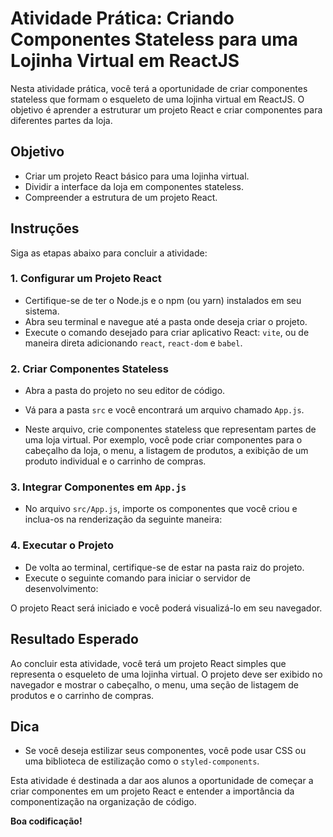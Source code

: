 # Atividade Prática: Criando Componentes Stateless para uma Lojinha Virtual em ReactJS

Nesta atividade prática, você terá a oportunidade de criar componentes stateless que formam o esqueleto de uma lojinha virtual em ReactJS. O objetivo é aprender a estruturar um projeto React e criar componentes para diferentes partes da loja.

## Objetivo

- Criar um projeto React básico para uma lojinha virtual.
- Dividir a interface da loja em componentes stateless.
- Compreender a estrutura de um projeto React.

## Instruções

Siga as etapas abaixo para concluir a atividade:

### 1. Configurar um Projeto React

- Certifique-se de ter o Node.js e o npm (ou yarn) instalados em seu sistema.
- Abra seu terminal e navegue até a pasta onde deseja criar o projeto.
- Execute o comando desejado para criar aplicativo React: `vite`, ou de maneira direta adicionando `react`, `react-dom` e `babel`.

### 2. Criar Componentes Stateless

- Abra a pasta do projeto no seu editor de código.
- Vá para a pasta `src` e você encontrará um arquivo chamado `App.js`.

- Neste arquivo, crie componentes stateless que representam partes de uma loja virtual. Por exemplo, você pode criar componentes para o cabeçalho da loja, o menu, a listagem de produtos, a exibição de um produto individual e o carrinho de compras.

### 3. Integrar Componentes em `App.js`

- No arquivo `src/App.js`, importe os componentes que você criou e inclua-os na renderização da seguinte maneira:

### 4. Executar o Projeto

- De volta ao terminal, certifique-se de estar na pasta raiz do projeto.
- Execute o seguinte comando para iniciar o servidor de desenvolvimento:

O projeto React será iniciado e você poderá visualizá-lo em seu navegador.

## Resultado Esperado

Ao concluir esta atividade, você terá um projeto React simples que representa o esqueleto de uma lojinha virtual. O projeto deve ser exibido no navegador e mostrar o cabeçalho, o menu, uma seção de listagem de produtos e o carrinho de compras.

## Dica

- Se você deseja estilizar seus componentes, você pode usar CSS ou uma biblioteca de estilização como o `styled-components`.

Esta atividade é destinada a dar aos alunos a oportunidade de começar a criar componentes em um projeto React e entender a importância da componentização na organização de código.

**Boa codificação!**
